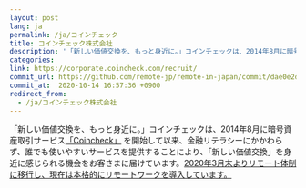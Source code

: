```yaml
---
layout: post
lang: ja
permalink: /ja/コインチェック
title: コインチェック株式会社
description: '「新しい価値交換を、もっと身近に。」コインチェックは、2014年8月に暗号資産取引サービス「Coincheck」 を開始して以来、金融リテラシーにかかわらず、誰でも使いやすいサービスを提供することにより、「新しい価値交換」を身近に感じられる機会をお客さまに届けています。2020年3月末よりリモート体制に移行し、現在は本格的にリモートワークを導入しています。'
categories: 
link: https://corporate.coincheck.com/recruit/
commit_url: https://github.com/remote-jp/remote-in-japan/commit/dae0e2d018778b24338acc5c8cfa9adb6d7ca09c
commit_at:  2020-10-14 16:57:36 +0900
redirect_from:
  - /ja/コインチェック株式会社
---
```


<p>「新しい価値交換を、もっと身近に。」コインチェックは、2014年8月に暗号資産取引サービス<a href="https://coincheck.com/">「Coincheck」</a> を開始して以来、金融リテラシーにかかわらず、誰でも使いやすいサービスを提供することにより、「新しい価値交換」を身近に感じられる機会をお客さまに届けています。<a href="https://jp.cointelegraph.com/news/coincheck-continues-to-allow-remort-work-from-june-1st">2020年3月末よりリモート体制に移行し、現在は本格的にリモートワークを導入しています。</a></p>
